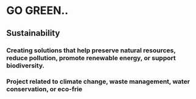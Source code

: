 # GO GREEN..

## Sustainability 
### Creating solutions that help preserve natural resources, reduce pollution, promote renewable energy, or support biodiversity. 
### Project related to climate change, waste management, water conservation, or eco-frie
